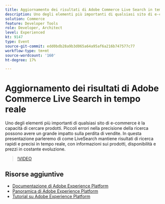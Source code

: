 ```yaml
---
title: Aggiornamento dei risultati di Adobe Commerce Live Search in tempo reale
description: Uno degli elementi più importanti di qualsiasi sito di e-commerce è la capacità di cercare prodotti. Piccoli errori nella precisione della ricerca possono avere un grande impatto sulla perdita di vendite. In questa presentazione parleremo di come LiveSearch mantiene risultati di ricerca rapidi e precisi in tempo reale, con informazioni sui prodotti, disponibilità e prezzi in costante evoluzione.
solution: Commerce
feature: Developer Tools
role: Developer, Architect
level: Experienced
kt: 9147
type: Event
source-git-commit: edd0bdb28a9b3d065a64a95af6a216b747577c77
workflow-type: tm+mt
source-wordcount: '160'
ht-degree: 17%

---
```


# Aggiornamento dei risultati di Adobe Commerce Live Search in tempo reale

Uno degli elementi più importanti di qualsiasi sito di e-commerce è la capacità di cercare prodotti. Piccoli errori nella precisione della ricerca possono avere un grande impatto sulla perdita di vendite. In questa presentazione parleremo di come LiveSearch mantiene risultati di ricerca rapidi e precisi in tempo reale, con informazioni sui prodotti, disponibilità e prezzi in costante evoluzione.

>[!VIDEO](https://video.tv.adobe.com/v/337580/?quality=12&learn=on&hidetitle=true)

## Risorse aggiuntive

- [Documentazione di Adobe Experience Platform](https://experienceleague.adobe.com/docs/experience-platform.html)
- [Panoramica di Adobe Experience Platform](https://experienceleague.adobe.com/docs/experience-platform/landing/home.html?lang=it)
- [Tutorial su Adobe Experience Platform](https://experienceleague.adobe.com/docs/platform-learn/tutorials/overview.html?lang=it)
